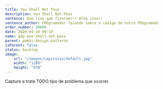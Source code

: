 ```yaml
---
title: You Shall Not Pass
description: You Shall Not Pass
sentence: Que lixo que fizeram!!! Olha isso!!
sentence_author: POGgramador falando sobre o código de outro POGgramador
order_number: 20000
date: 2020-04-16 00:19
name: gdp-you-shall-not-pass
parent: gambi-design-patterns
isParent: false
status: backlog
image:
    url: "/images/capitulos/default.jpg"
    width: "1200"
    height: "630"
---
```

Capture e trate TODO tipo de problema que ocorrer.
